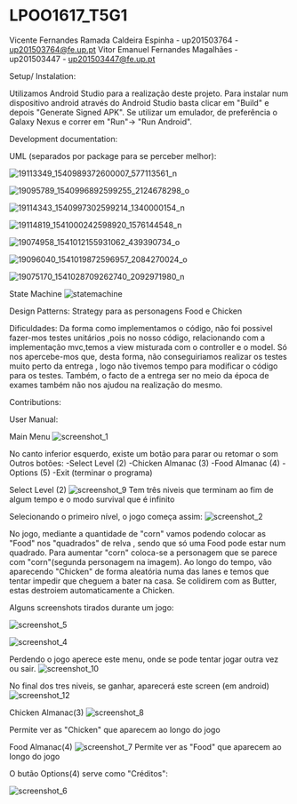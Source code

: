 # LPOO1617_T5G1
Vicente Fernandes Ramada Caldeira Espinha - up201503764 - up201503764@fe.up.pt
Vitor Emanuel Fernandes Magalhães - up201503447 -  up201503447@fe.up.pt

Setup/ Instalation:

Utilizamos Android Studio para a realização deste projeto. Para instalar num dispositivo android através do Android Studio basta clicar em "Build" e depois "Generate Signed APK". Se utilizar um emulador, de preferência o Galaxy Nexus e correr em "Run"-> "Run Android".

Development documentation:

UML (separados por package para se perceber melhor):

![19113349_1540989372600007_577113561_n](https://user-images.githubusercontent.com/22790772/27014096-b3e47634-4ee9-11e7-8fa1-0971c5f13379.png)

![19095789_1540996892599255_2124678298_o](https://user-images.githubusercontent.com/22790772/27014095-b3e36460-4ee9-11e7-921e-2b02a3bad072.png)

![19114343_1540997302599214_1340000154_n](https://user-images.githubusercontent.com/22790772/27014097-b4048320-4ee9-11e7-8491-3542f3c1acb2.png)

![19114819_1541000242598920_1576144548_n](https://user-images.githubusercontent.com/22790772/27014098-b406afd8-4ee9-11e7-8fae-73d1f639496a.png)

![19074958_1541012155931062_439390734_o](https://user-images.githubusercontent.com/22790772/27014099-b40fed8c-4ee9-11e7-8b8f-dbbf862f0fb2.png)

![19096040_1541019872596957_2084270024_o](https://user-images.githubusercontent.com/22790772/27014100-b41f885a-4ee9-11e7-8255-6190918403e4.png)

![19075170_1541028709262740_2092971980_n](https://user-images.githubusercontent.com/22790772/27014101-b4228d34-4ee9-11e7-9790-eab7ea066aa3.png)



State Machine
![statemachine](https://cloud.githubusercontent.com/assets/22790772/25526284/c675aab8-2c0a-11e7-9327-caddb6d1aba2.png)

Design Patterns:
Strategy para as personagens Food e Chicken

Dificuldades:
Da forma como implementamos o código, não foi possivel fazer-mos testes unitários ,pois no nosso código, relacionando com a implementação mvc,temos a view misturada com o controller e o model. Só nos apercebe-mos que, desta forma, não conseguiriamos realizar os testes muito perto da entrega , logo não tivemos tempo para modificar o código para os testes. Também, o facto de a entrega ser no meio da época de exames também não nos ajudou na realização do mesmo.

Contributions:



User Manual:

Main Menu
![screenshot_1](https://user-images.githubusercontent.com/22790772/27009747-ceef9d20-4e8d-11e7-8e47-7195ef7b35fa.png)

No canto inferior esquerdo, existe um botão para parar ou retomar o som
Outros botões:
-Select Level (2)
-Chicken Almanac (3)
-Food Almanac (4)
-Options (5)
-Exit (terminar o programa)


Select Level (2)
![screenshot_9](https://user-images.githubusercontent.com/22790772/27009742-ced842ba-4e8d-11e7-8a65-20c7aee0c3db.png)
Tem três niveis que terminam ao fim de algum tempo e o modo survival que é infinito


Selecionando o primeiro nível, o jogo começa assim:
![screenshot_2](https://user-images.githubusercontent.com/22790772/27002216-d05aa976-4dd3-11e7-890c-473a5ae79305.png)

No jogo, mediante a quantidade de "corn" vamos podendo colocar as "Food" nos "quadrados" de relva , sendo que só uma Food pode estar num quadrado. Para aumentar "corn" coloca-se a personagem que se parece com "corn"(segunda personagem na imagem). Ao longo do tempo, vão aparecendo "Chicken" de forma aleatória numa das lanes e temos que tentar impedir que cheguem a bater na casa. Se colidirem com as Butter, estas destroiem automaticamente a Chicken.

Alguns screenshots tirados durante um jogo:

![screenshot_5](https://user-images.githubusercontent.com/22790772/27002218-d98f3b42-4dd3-11e7-9f92-4a5fc4a5ed86.png)

![screenshot_4](https://user-images.githubusercontent.com/22790772/27002217-d83e2e24-4dd3-11e7-9c5d-739d3723a35d.png)

Perdendo o jogo aperece este menu, onde se pode tentar jogar outra vez ou sair.
![screenshot_10](https://user-images.githubusercontent.com/22790772/27009744-ceda52e4-4e8d-11e7-89e7-9a28ada9f32e.png)

No final dos tres niveis, se ganhar, aparecerá este screen (em android)
![screenshot_12](https://user-images.githubusercontent.com/22790772/27009746-cedbc156-4e8d-11e7-9fad-fa10c3386074.png)

Chicken Almanac(3)
![screenshot_8](https://user-images.githubusercontent.com/22790772/27009743-ced97b62-4e8d-11e7-8f7d-1c6b8d761b24.png)

Permite ver as "Chicken" que aparecem ao longo do jogo

Food Almanac(4)
![screenshot_7](https://user-images.githubusercontent.com/22790772/27009741-ced48b7a-4e8d-11e7-9f14-9c5ea0d63017.png)
Permite ver as "Food" que aparecem ao longo do jogo


O butão Options(4) serve como "Créditos":

![screenshot_6](https://user-images.githubusercontent.com/22790772/27009745-cedbb7c4-4e8d-11e7-8a82-9bf0e6d2e3ad.png)




